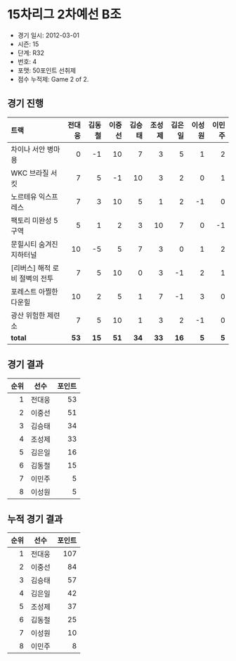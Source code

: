 # 15차리그 2차예선 B조

- 경기 일시: 2012-03-01
- 시즌: 15
- 단계: R32
- 번호: 4
- 포맷: 50포인트 선취제
- 점수 누적제: Game 2 of 2.





## 경기 진행

| 트랙 | 전대웅 | 김동철 | 이중선 | 김승태 | 조성제 | 김은일 | 이성원 | 이민주 |
|:---|---:|---:|---:|---:|---:|---:|---:|---:|
| 차이나 서안 병마용 | 0 | -1 | 10 | 7 | 3 | 5 | 1 | 2 |
| WKC 브라질 서킷 | 7 | 5 | -1 | 10 | 3 | 2 | 0 | 1 |
| 노르테유 익스프레스 | 7 | 3 | 10 | 5 | 1 | 2 | -1 | 0 |
| 팩토리 미완성 5구역 | 5 | 1 | 2 | 3 | 10 | 7 | 0 | -1 |
| 문힐시티 숨겨진 지하터널 | 10 | -5 | 5 | 7 | 3 | 0 | 1 | 2 |
| [리버스] 해적 로비 절벽의 전투 | 7 | 5 | 10 | 0 | 3 | -1 | 2 | 1 |
| 포레스트 아찔한 다운힐 | 10 | 2 | 5 | 1 | 7 | -1 | 3 | 0 |
| 광산 위험한 제련소 | 7 | 5 | 10 | 1 | 3 | 2 | -1 | 0 |
| __total__ | __53__ | __15__ | __51__ | __34__ | __33__ | __16__ | __5__ | __5__ |




## 경기 결과

| 순위 | 선수 | 포인트 |
|---:|:---:|---:|
| 1 | 전대웅 | 53 |
| 2 | 이중선 | 51 |
| 3 | 김승태 | 34 |
| 4 | 조성제 | 33 |
| 5 | 김은일 | 16 |
| 6 | 김동철 | 15 |
| 7 | 이민주 | 5 |
| 8 | 이성원 | 5 |

## 누적 경기 결과

| 순위 | 선수 | 포인트 |
|---:|:---:|---:|
| 1 | 전대웅 | 107 |
| 2 | 이중선 | 84 |
| 3 | 김승태 | 57 |
| 4 | 김은일 | 42 |
| 5 | 조성제 | 37 |
| 6 | 김동철 | 25 |
| 7 | 이성원 | 10 |
| 8 | 이민주 | 8 |


